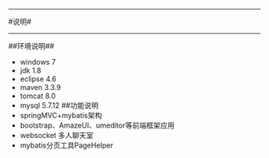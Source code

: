 ---
#说明#
***
##环境说明##
 - windows 7
 - jdk 1.8
 - eclipse 4.6
 - maven 3.3.9
 - tomcat 8.0
 - mysql 5.7.12
##功能说明
 - springMVC+mybatis架构
 - bootstrap、AmazeUI、umeditor等前端框架应用
 - websocket 多人聊天室
 - mybatis分页工具PageHelper

